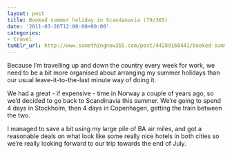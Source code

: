 ```yaml
---
layout: post
title: Booked summer holiday in Scandanavia (79/365)
date: '2011-03-20T12:00:00+00:00'
categories:
- travel
tumblr_url: http://www.somethingnew365.com/post/44289160441/booked-summer-holiday-in-scandanavia-79365
---
```

Because I’m travelling up and down the country every week for work, we need to be a bit more organised about arranging my summer holidays than our usual leave-it-to-the-last minute way of doing it.

We had a great - if expensive - time in Norway a couple of years ago, so we’d decided to go back to Scandinavia this summer. We’re going to spend 4 days in Stockholm, then 4 days in Copenhagen, getting the train between the two.

I managed to save a bit using my large pile of BA air miles, and got a reasonable deals on what look like some really nice hotels in both cities so we’re really looking forward to our trip towards the end of July.
